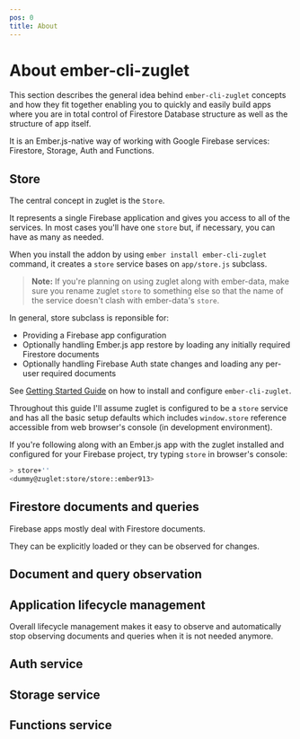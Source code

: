 ```yaml
---
pos: 0
title: About
---
```


# About ember-cli-zuglet

This section describes the general idea behind `ember-cli-zuglet` concepts and how they fit together enabling you to quickly and easily build apps where you are in total control of Firestore Database structure as well as the structure of app itself.

It is an Ember.js-native way of working with Google Firebase services: Firestore, Storage, Auth and Functions.

## Store

The central concept in zuglet is the `Store`.

It represents a single Firebase application and gives you access to all of the services. In most cases you'll have one `store` but, if necessary, you can have as many as needed.

When you install the addon by using `ember install ember-cli-zuglet` command, it creates a `store` service bases on `app/store.js` subclass.

> **Note:** If you're planning on using zuglet along with ember-data, make sure you rename zuglet `store` to something else so that the name of the service doesn't clash with ember-data's `store`.

In general, store subclass is reponsible for:

* Providing a Firebase app configuration
* Optionally handling Ember.js app restore by loading any initially required Firestore documents
* Optionally handling Firebase Auth state changes and loading any per-user required documents

See [Getting Started Guide](guides/getting-started) on how to install and configure `ember-cli-zuglet`.

Throughout this guide I'll assume zuglet is configured to be a `store` service and has all the basic setup defaults which includes `window.store` reference accessible from web browser's console (in development environment).

If you're following along with an Ember.js app with the zuglet installed and configured for your Firebase project, try typing `store` in browser's console:

``` bash
> store+''
<dummy@zuglet:store/store::ember913>
```

## Firestore documents and queries

Firebase apps mostly deal with Firestore documents.

They can be explicitly loaded or they can be observed for changes.

## Document and query observation

## Application lifecycle management

Overall lifecycle management makes it easy to observe and automatically stop observing documents and queries when it is not needed anymore.

## Auth service

## Storage service

## Functions service
